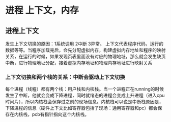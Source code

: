 # 进程 上下文，内存

## 进程上下文

发生上下文切换的原因：1系统调用 2中断 3异常。 上下文代表程序代码，运行的数据等等。当程序加载完后，会先分配虚拟内存，构建虚拟内存地址和程序的映射关系，在运行的时候，如果发现页表里面没有对应的物理地址，那么就会发生缺页中断，进行物理地址分配，接着虚拟内存地址和物理内存地址进行映射关系

### 上下文切换和两个栈的关系：中断会驱动上下文切换

每个进程（线程）都有两个栈：用户栈和内核栈。当一个进程正在running的时候发生了中断，他就会变成下降进程，同时就绪态的进程会变成上升进程（进入cpu时间片），所以内核栈会保存过之前的现场信息。内核栈可以说是中断栈原因是，下降进程的信息（硬件上下文比如寄存器包括了现场：通用寄存器和pc）都会保存在内核栈，pcb有指针指向这个内核栈。

